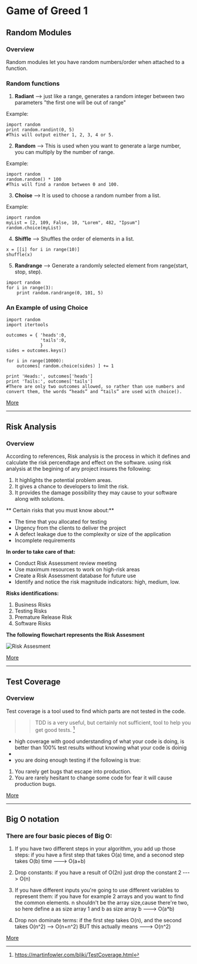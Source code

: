 # Game of Greed 1

## Random Modules
### Overview 
Random modules let you have random numbers/order when attached to a function.

### Random functions
1. **Radiant** --> just like a range, generates a random integer between two parameters "the first one will be out of range"

Example: 
```
import random
print random.randint(0, 5)
#This will output either 1, 2, 3, 4 or 5.
```

2. **Random** --> This is used when you want to generate a large number, you can multiply by the number of range.

Example: 
```
import random
random.random() * 100
#This will find a random between 0 and 100.
```

3. **Choise** --> It is used to choose a random number from a list.

Example: 
```
import random
myList = [2, 109, False, 10, "Lorem", 482, "Ipsum"]
random.choice(myList)
```

4. **Shiffle** --> Shuffles the order of elements in a list.

```
x = [[i] for i in range(10)]
shuffle(x)
```

5. **Randrange** --> Generate a randomly selected element from range(start, stop, step).

```
import random
for i in range(3):
    print random.randrange(0, 101, 5)
```

### An Example of using Choice

```
import random
import itertools

outcomes = { 'heads':0,
             'tails':0,
             }
sides = outcomes.keys()

for i in range(10000):
    outcomes[ random.choice(sides) ] += 1

print 'Heads:', outcomes['heads']
print 'Tails:', outcomes['tails']
#There are only two outcomes allowed, so rather than use numbers and convert them, the words “heads” and “tails” are used with choice().
```
[More](https://www.pythonforbeginners.com/random/how-to-use-the-random-module-in-python)

_____________________________________________________________________________________

## Risk Analysis
### Overview
According to references, Risk analysis is the process in which it defines and calculate the risk percendtage and effect on the software.
using risk analysis at the begining of any project insures the following:

1. It highlights the potential problem areas.
2. It gives a chance to developers to limit the risk.
3. It provides the damage possibility they may cause to your software along with solutions.


** Certain risks that you must know about:**
- The time that you allocated for testing
- Urgency from the clients to deliver the project
- A defect leakage due to the complexity or size of the application
- Incomplete requirements


**In order to take care of that:**
- Conduct Risk Assessment review meeting
- Use maximum resources to work on high-risk areas
- Create a Risk Assessment database for future use
- Identify and notice the risk magnitude indicators: high, medium, low.


**Risks identifications:**
1. Business Risks
2. Testing Risks
3. Premature Release Risk
4. Software Risks


**The following flowchart represents the Risk Assesment**

![Risk Assesment](https://d1jnx9ba8s6j9r.cloudfront.net/blog/wp-content/uploads/2019/08/Picture1-528x290.png)

[More](https://www.edureka.co/blog/risk-analysis-in-software-testing/)

________________________________________________________________________________________

## Test Coverage
### Overview
Test coverage is a tool used to find which parts are not tested in the code.
>> TDD is a very useful, but certainly not sufficient, tool to help you get good tests. [^1]

- high coverage with good understanding of what your code is doing, is better than 100% test results without knowing what your code is doinig
- 
-  you are doing enough testing if the following is true:
1. You rarely get bugs that escape into production.
2. You are rarely hesitant to change some code for fear it will cause production bugs.

[More](https://martinfowler.com/bliki/TestCoverage.html)

________________________________________________________________________________________

## Big O notation
### There are four basic pieces of Big O:
1. If you have two different steps in your algorithm, you add up those steps:
if you have a first step that takes O(a) time, and a seconod step takes O(b) time ---> O(a+b)

2. Drop constants:
if you have a result of O(2n) just drop the constant 2 ---> O(n)

3. If you have different inputs you're going to use different variables to represent them:
if you have for example 2 arrays and you want to find the common elements.
n shouldn't be the array size,cause there're two, so here define a as size array 1 and b as size array b ---> O(a*b)

4. Drop non dominate terms:
if the first step takes O(n), and the second takes O(n^2) --> O(n+n^2) BUT this actually means ---> O(n^2)

[More](https://www.youtube.com/watch?v=v4cd1O4zkGw&ab_channel=HackerRank)





[^1]:https://martinfowler.com/bliki/TestCoverage.html

